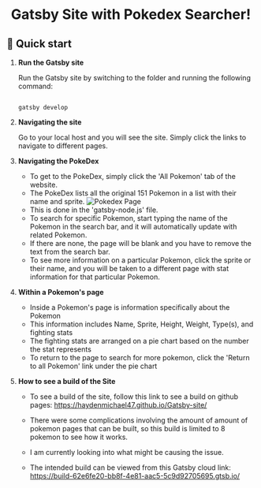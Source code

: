 
<h1 align="center">
  Gatsby Site with Pokedex Searcher!
</h1>

## 🚀 Quick start

1.  **Run the Gatsby site**

    Run the Gatsby site by switching to the folder and running the following command:

    ```shell
   
    gatsby develop
    ```

2.  **Navigating the site**

    Go to your local host and you will see the site. Simply click the links to navigate to different pages.

   

3.  **Navigating the PokeDex**

    - To get to the PokeDex, simply click the 'All Pokemon' tab of the website.
    - The PokeDex lists all the original 151 Pokemon in a list with their name and sprite.
    ![Pokedex Page](/Gatsby-site/Screenshots/PokedexPage.PNG?raw=true "Pokedex Page")
    - This is done in the 'gatsby-node.js' file.
    - To search for specific Pokemon, start typing the name of the Pokemon in the search bar, and it will automatically update with related Pokemon.
    - If there are none, the page will be blank and you have to remove the text from the search bar.
    - To see more information on a particular Pokemon, click the sprite or their name, and you will be taken to a different page with stat information for that particular Pokemon.
    

4. **Within a Pokemon's page**
    - Inside a Pokemon's page is information specifically about the Pokemon
    - This information includes Name, Sprite, Height, Weight, Type(s), and fighting stats
    - The fighting stats are arranged on a pie chart based on the number the stat represents
    - To return to the page to search for more pokemon, click the 'Return to all Pokemon' link under the pie chart

5. **How to see a build of the Site**
    - To see a build of the site, follow this link to see a build on github pages: https://haydenmichael47.github.io/Gatsby-site/
    - There were some complications involving the amount of amount of pokemon pages that can be built, so this build is limited to 8 pokemon to see how it works.
    - I am currently looking into what might be causing the issue.
    
    - The intended build can be viewed from this Gatsby cloud link: https://build-62e6fe20-bb8f-4e81-aac5-5c9d92705695.gtsb.io/

    


